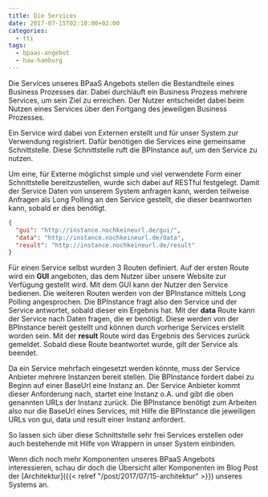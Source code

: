 ```yaml
---
title: Die Services
date: 2017-07-15T02:10:00+02:00
categories:
  - tti
tags:
  - bpaas-angebot
  - haw-hamburg
---
```


Die Services unseres BPaaS Angebots stellen die Bestandteile eines Business Prozesses dar.
Dabei durchläuft ein Business Prozess mehrere Services, um sein Ziel zu erreichen.
Der Nutzer entscheidet dabei beim Nutzen eines Services über den Fortgang des jeweiligen Business Prozesses.

Ein Service wird dabei von Externen erstellt und für unser System zur Verwendung registriert.
Dafür benötigen die Services eine gemeinsame Schnittstelle.
Diese Schnittstelle ruft die BPInstance auf, um den Service zu nutzen.

Um eine, für Externe möglichst simple und viel verwendete Form einer Schnittstelle bereitzustellen, wurde sich dabei auf RESTful festgelegt.
Damit der Service Daten von unserem System anfragen kann, werden teilweise Anfragen als Long Polling an den Service gestellt, die dieser beantworten kann, sobald er dies benötigt.

```json
{
  "gui": "http://instance.nochkeineurl.de/gui/",
  "data": "http://instance.nochkeineurl.de/data",
  "result": "http://instance.nochkeineurl.de/result"
}
```

Für einen Service selbst wurden 3 Routen definiert.
Auf der ersten Route wird ein **GUI** angeboten, das dem Nutzer über unsere Website zur Verfügung gestellt wird.
Mit dem GUI kann der Nutzer den Service bedienen.
Die weiteren Routen werden von der BPInstance mittels Long Polling angesprochen.
Die BPInstance fragt also den Service und der Service antwortet, sobald dieser ein Ergebnis hat.
Mit der **data** Route kann der Service nach Daten fragen, die er benötigt.
Diese werden von der BPInstance bereit gestellt und können durch vorherige Services erstellt worden sein.
Mit der **result** Route wird das Ergebnis des Services zurück gemeldet.
Sobald diese Route beantwortet wurde, gilt der Service als beendet.

Da ein Service mehrfach eingesetzt werden könnte, muss der Service Anbieter mehrere Instanzen bereit stellen.
Die BPInstance fordert dabei zu Beginn auf einer BaseUrl eine Instanz an.
Der Service Anbieter kommt dieser Anforderung nach, startet eine Instanz o.A. und gibt die oben genannten URLs der Instanz zurück.
Die BPInstance benötigt zum Arbeiten also nur die BaseUrl eines Services, mit Hilfe die BPInstance die jeweiligen URLs von gui, data und result einer Instanz anfordert.

So lassen sich über diese Schnittstelle sehr frei Services erstellen oder auch bestehende mit Hilfe von Wrappern in unser System einbinden.

Wenn dich noch mehr Komponenten unseres BPaaS Angebots interessieren, schau dir doch die Übersicht aller Komponenten im Blog Post der [Architektur]({{< relref "/post/2017/07/15-architektur" >}}) unseres Systems an.
